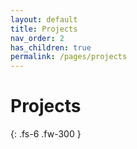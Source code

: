 ```yaml
---
layout: default
title: Projects
nav_order: 2
has_children: true
permalink: /pages/projects
---
```


# Projects

{: .fs-6 .fw-300 }
